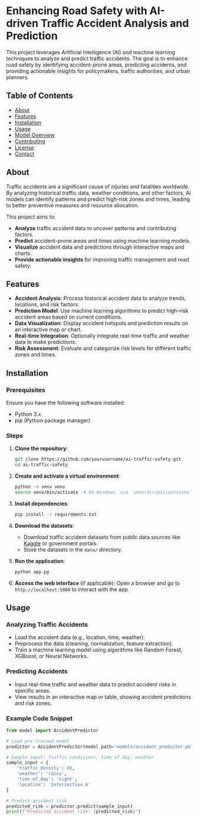 # Enhancing Road Safety with AI-driven Traffic Accident Analysis and Prediction

This project leverages Artificial Intelligence (AI) and machine learning techniques to analyze and predict traffic accidents. The goal is to enhance road safety by identifying accident-prone areas, predicting accidents, and providing actionable insights for policymakers, traffic authorities, and urban planners.

## Table of Contents
- [About](#about)
- [Features](#features)
- [Installation](#installation)
- [Usage](#usage)
- [Model Overview](#model-overview)
- [Contributing](#contributing)
- [License](#license)
- [Contact](#contact)

## About

Traffic accidents are a significant cause of injuries and fatalities worldwide. By analyzing historical traffic data, weather conditions, and other factors, AI models can identify patterns and predict high-risk zones and times, leading to better preventive measures and resource allocation.

This project aims to:
- **Analyze** traffic accident data to uncover patterns and contributing factors.
- **Predict** accident-prone areas and times using machine learning models.
- **Visualize** accident data and predictions through interactive maps and charts.
- **Provide actionable insights** for improving traffic management and road safety.

## Features

- **Accident Analysis**: Process historical accident data to analyze trends, locations, and risk factors.
- **Prediction Model**: Use machine learning algorithms to predict high-risk accident areas based on current conditions.
- **Data Visualization**: Display accident hotspots and prediction results on an interactive map or chart.
- **Real-time Integration**: Optionally integrate real-time traffic and weather data to make predictions.
- **Risk Assessment**: Evaluate and categorize risk levels for different traffic zones and times.

## Installation

### Prerequisites

Ensure you have the following software installed:

- Python 3.x
- pip (Python package manager)

### Steps

1. **Clone the repository**:
    ```bash
    git clone https://github.com/yourusername/ai-traffic-safety.git
    cd ai-traffic-safety
    ```

2. **Create and activate a virtual environment**:
    ```bash
    python -m venv venv
    source venv/bin/activate  # On Windows, use `venv\Scripts\activate`
    ```

3. **Install dependencies**:
    ```bash
    pip install -r requirements.txt
    ```

4. **Download the datasets**:
   - Download traffic accident datasets from public data sources like [Kaggle](https://www.kaggle.com/datasets) or government portals.
   - Store the datasets in the `data/` directory.

5. **Run the application**:
    ```bash
    python app.py
    ```

6. **Access the web interface** (if applicable):
    Open a browser and go to `http://localhost:5000` to interact with the app.

## Usage

### Analyzing Traffic Accidents

- Load the accident data (e.g., location, time, weather).
- Preprocess the data (cleaning, normalization, feature extraction).
- Train a machine learning model using algorithms like Random Forest, XGBoost, or Neural Networks.

### Predicting Accidents

- Input real-time traffic and weather data to predict accident risks in specific areas.
- View results in an interactive map or table, showing accident predictions and risk zones.

### Example Code Snippet

```python
from model import AccidentPredictor

# Load pre-trained model
predictor = AccidentPredictor(model_path='models/accident_predictor.pkl')

# Sample input: Traffic conditions, time of day, weather
sample_input = {
    'traffic_density': 80,
    'weather': 'rainy',
    'time_of_day': 'night',
    'location': 'Intersection A'
}

# Predict accident risk
predicted_risk = predictor.predict(sample_input)
print(f"Predicted accident risk: {predicted_risk}")

